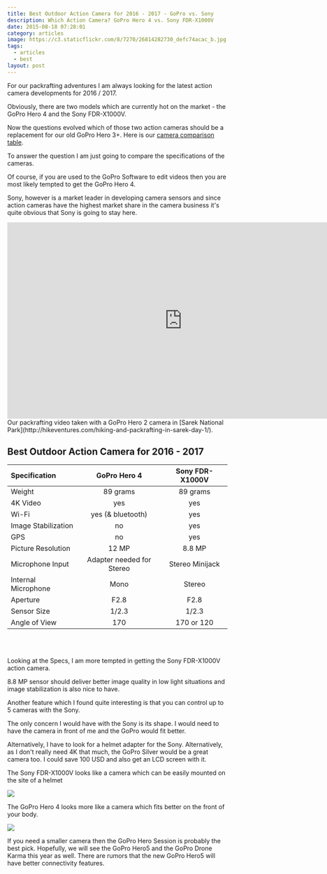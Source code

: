 ```yaml
---
title: Best Outdoor Action Camera for 2016 - 2017 - GoPro vs. Sony
description: Which Action Camera? GoPro Hero 4 vs. Sony FDR-X1000V
date: 2015-08-18 07:28:01
category: articles
image: https://c3.staticflickr.com/8/7270/26814282730_defc74acac_b.jpg
tags:
  - articles
  - best
layout: post
---
```



For our packrafting adventures I am always looking for the latest action camera developments for 2016 / 2017.

Obviously, there are two models which are currently hot on the market - the GoPro Hero 4 and the Sony FDR-X1000V.

Now the questions evolved which of those two action cameras should be a replacement for our old GoPro Hero 3+. Here is our <a href="#list">camera comparison table</a>.

<amp-img src="https://c3.staticflickr.com/8/7270/26814282730_defc74acac_b.jpg" width="1024" height="680" alt="Best Outdoor Action Camera for 2016 - 2017" layout="responsive"></amp-img>

<!--more-->

To answer the question I am just going to compare the specifications of the cameras.

Of course, if you are used to the GoPro Software to edit videos then you are most likely tempted to get the GoPro Hero 4.

Sony, however is a market leader in developing camera sensors and since action cameras have the highest market share in the camera business it's quite obvious that Sony is going to stay here.

<iframe src="https://player.vimeo.com/video/76995626" width="800" height="450" frameborder="0" webkitallowfullscreen mozallowfullscreen allowfullscreen></iframe><br>Our packrafting video taken with a GoPro Hero 2 camera in [Sarek National Park](http://hikeventures.com/hiking-and-packrafting-in-sarek-day-1/).

<h2 id="list">Best Outdoor Action Camera for 2016 - 2017</h2>

| Specification       |       GoPro Hero 4        | Sony FDR-X1000V |
|:--------------------|:-------------------------:|:---------------:|
| Weight              |         89 grams          |    89 grams     |
| 4K Video            |            yes            |       yes       |
| Wi-Fi               |     yes (& bluetooth)     |       yes       |
| Image Stabilization |            no             |       yes       |
| GPS                 |            no             |       yes       |
| Picture Resolution  |           12 MP           |     8.8 MP      |
| Microphone Input    | Adapter needed for Stereo | Stereo Minijack |
| Internal Microphone |           Mono            |     Stereo      |
| Aperture            |           F2.8            |      F2.8       |
| Sensor Size         |           1/2.3           |      1/2.3      |
| Angle of View       |            170            |   170 or 120    |

<br>
<script src="//z-na.amazon-adsystem.com/widgets/onejs?MarketPlace=US&adInstanceId=cc781bfd-577f-4efb-9da6-75cb9fc7d1c2"></script>
<br>

Looking at the Specs, I am more tempted in getting the Sony FDR-X1000V action camera.

8.8 MP sensor should deliver better image quality in low light situations and image stabilization is also nice to have.

Another feature which I found quite interesting is that you can control up to 5 cameras with the Sony.

The only concern I would  have with the Sony is its shape. I would need to have the camera in front of me and the GoPro would fit better.

Alternatively, I have to look for a helmet adapter for the Sony. Alternatively, as I don't really need 4K that much, the GoPro Silver would be a great camera too. I could save 100 USD and also get an LCD screen with it.

The Sony FDR-X1000V looks like a camera which can be easily mounted on the site of a helmet

<a href="http://www.amazon.com/gp/product/B00R1COCT0/ref=as_li_tl?ie=UTF8&camp=1789&creative=9325&creativeASIN=B00R1COCT0&linkCode=as2&tag=hikeve-20&linkId=2CUCDOW2MTDYCY4W" rel="nofollow"><img border="0" src="http://ws-na.amazon-adsystem.com/widgets/q?_encoding=UTF8&ASIN=B00R1COCT0&Format=_SL250_&ID=AsinImage&MarketPlace=US&ServiceVersion=20070822&WS=1&tag=hikeve-20" ></a><img src="http://ir-na.amazon-adsystem.com/e/ir?t=hikeve-20&l=as2&o=1&a=B00R1COCT0" width="1" height="1" border="0" alt="Sony FDR-X1000V" style="border:none !important; margin:0px !important;" />

The GoPro Hero 4 looks more like a camera which fits better on the front of your body.

<a href="http://www.amazon.com/gp/product/B00NIYNUF2/ref=as_li_tl?ie=UTF8&camp=1789&creative=9325&creativeASIN=B00NIYNUF2&linkCode=as2&tag=hikeve-20&linkId=6QOKQTO4LSBPAVZT" rel="nofollow"><img border="0" src="http://ws-na.amazon-adsystem.com/widgets/q?_encoding=UTF8&ASIN=B00NIYNUF2&Format=_SL250_&ID=AsinImage&MarketPlace=US&ServiceVersion=20070822&WS=1&tag=hikeve-20" ></a><img src="http://ir-na.amazon-adsystem.com/e/ir?t=hikeve-20&l=as2&o=1&a=B00NIYNUF2" width="1" height="1" border="0" alt="GoPro Hero 4" style="border:none !important; margin:0px !important;">

If you need a smaller camera then the GoPro Hero Session is probably the best pick. Hopefully, we will see the GoPro Hero5 and the GoPro Drone Karma this year as well. There are rumors that the new GoPro Hero5 will have better connectivity features.
